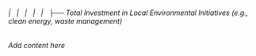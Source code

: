 ###### |   |   |   |   |   ├── Total Investment in Local Environmental Initiatives (e.g., clean energy, waste management)

*Add content here*
